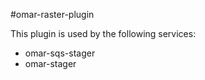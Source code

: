 #omar-raster-plugin

This plugin is used by the following services:

* omar-sqs-stager
* omar-stager